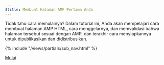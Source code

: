 ```yaml
---
$title: Membuat Halaman AMP Pertama Anda
---
```


Tidak tahu cara memulainya? Dalam tutorial ini, Anda akan mempelajari cara membuat halaman AMP HTML, cara menggelarnya, dan memvalidasi bahwa halaman tersebut sesuai dengan AMP, dan terakhir cara menyiapkannya untuk dipublikasikan dan didistribusikan.

{% include "/views/partials/sub_nav.html" %}

<div class="prev-next-buttons">
<a class="button" href="/id/docs/getting_started/create/basic_markup.html"><span class="arrow-next">Mulai</span></a>
</div>

